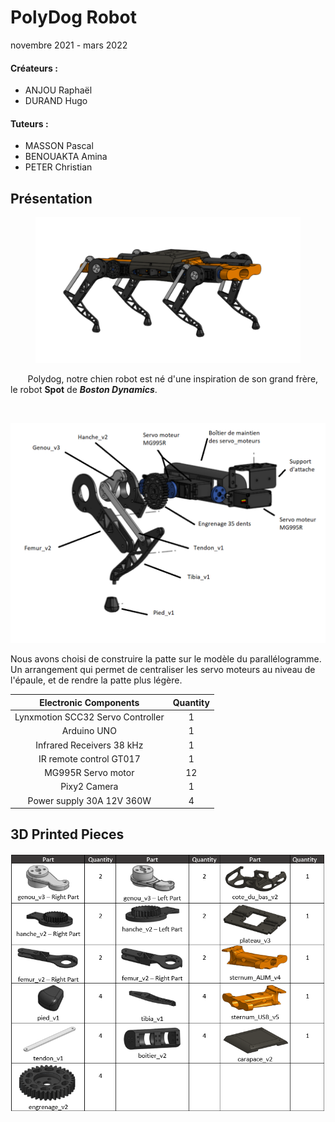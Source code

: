 # PolyDog Robot 
novembre 2021 - mars 2022

#### Créateurs : 
- ANJOU Raphaël
- DURAND Hugo

#### Tuteurs :
- MASSON Pascal
- BENOUAKTA Amina
- PETER Christian

## Présentation

<figure align="center">
  <img src="polydog.png" width="1000" title=""/>
</figure>

&nbsp;&nbsp;&nbsp;&nbsp;&nbsp;&nbsp; Polydog, notre chien robot est né d'une inspiration de son grand frère, le robot **Spot** de ***Boston Dynamics***.

&nbsp;&nbsp;

![](patte_vue_%C3%A9clat%C3%A9e.PNG)


Nous avons choisi de construire la patte sur le modèle du parallélogramme. Un arrangement qui permet de centraliser les servo moteurs au niveau de l'épaule, et de rendre la patte plus légère.



| Electronic Components | Quantity |
| :---: | :---: | 
|Lynxmotion SCC32 Servo Controller |1 |
|Arduino UNO |1 | 
|Infrared Receivers 38 kHz|1 | 
|IR remote control GT017 |1 | 
|MG995R Servo motor |12 | 
|Pixy2 Camera|1 |  
|Power supply 30A 12V 360W |4|  

## 3D Printed Pieces


![](part_list.PNG)



